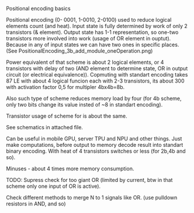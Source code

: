 Positional encoding basics

Positional encoding (0- 0001, 1-0010, 2-0100) used to reduce logical elements count (and heat). Input state is fully determined by work of only 2 transistors (& element). Output state has 1-1 representation, so one-two transistors more involved into work (usage of OR element in ouptut). Because in any of input states we can have two ones in specific places. (See PositionalEncoding_3b_add_module_oneOperation.png)

Power equivalent of that scheme is about 2 logical elements, or 4 transistors with delay of two (AND element to determine state, OR in output circuit (or electrical equivalence)). 
Copmuting with standart encoding takes 87 LE with about 4 logical funcion each with 2-3 transistors, its about 300 with activation factor 0,5 for multipler 4bx4b=8b.

Also such type of scheme reduces memory load by four (for 4b scheme, only two bits change its value insted of ~8 in standart encoding).

Transistor usage of scheme for is about the same.

See schematics in attached file.

Can be useful in mobile GPU, server TPU and NPU and other things. Just make computations, before output to memory decode result into standart binary encoding. With heat of 4 transistors switches or less (for 2b,4b and so).

Minuses - about 4 times more memory consumption.

TODO:
Supress check for too giant OR (limited by current, btw in that scheme only one input of OR is active). 

Check different methods to merge N to 1 signals like OR. (use pulldown resistors in AND, and so)
